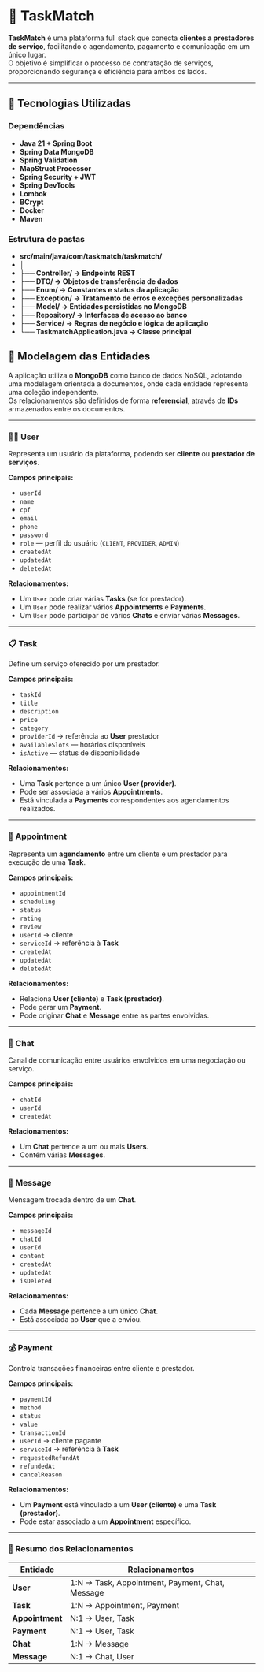 # 🧩 TaskMatch

**TaskMatch** é uma plataforma full stack que conecta **clientes a prestadores de serviço**, facilitando o agendamento, pagamento e comunicação em um único lugar.  
O objetivo é simplificar o processo de contratação de serviços, proporcionando segurança e eficiência para ambos os lados.

---

## 🚀 Tecnologias Utilizadas

### Dependências
- **Java 21 + Spring Boot**
- **Spring Data MongoDB**
- **Spring Validation**
- **MapStruct Processor**
- **Spring Security + JWT**
- **Spring DevTools**
- **Lombok**
- **BCrypt** 
- **Docker** 
- **Maven** 

### Estrutura de pastas
- **src/main/java/com/taskmatch/taskmatch/**
- │
- **├── Controller/ → Endpoints REST**
- **├── DTO/ → Objetos de transferência de dados**
- **├── Enum/ → Constantes e status da aplicação**
- **├── Exception/ → Tratamento de erros e exceções personalizadas**
- **├── Model/ → Entidades persistidas no MongoDB**
- **├── Repository/ → Interfaces de acesso ao banco**
- **├── Service/ → Regras de negócio e lógica de aplicação**
- **└── TaskmatchApplication.java → Classe principal**

## 🧩 Modelagem das Entidades

A aplicação utiliza o **MongoDB** como banco de dados NoSQL, adotando uma modelagem orientada a documentos, onde cada entidade representa uma coleção independente.  
Os relacionamentos são definidos de forma **referencial**, através de **IDs** armazenados entre os documentos.

---

### 🧑‍💼 User
Representa um usuário da plataforma, podendo ser **cliente** ou **prestador de serviços**.

**Campos principais:**
- `userId`
- `name`
- `cpf`
- `email`
- `phone`
- `password`  
- `role` — perfil do usuário (`CLIENT`, `PROVIDER`, `ADMIN`)  
- `createdAt`
- `updatedAt`
- `deletedAt` 

**Relacionamentos:**
- Um `User` pode criar várias **Tasks** (se for prestador).  
- Um `User` pode realizar vários **Appointments** e **Payments**.  
- Um `User` pode participar de vários **Chats** e enviar várias **Messages**.

---

### 📋 Task
Define um serviço oferecido por um prestador.

**Campos principais:**
- `taskId`
- `title`
- `description`
- `price`
- `category`  
- `providerId` → referência ao **User** prestador  
- `availableSlots` — horários disponíveis  
- `isActive` — status de disponibilidade  

**Relacionamentos:**
- Uma **Task** pertence a um único **User (provider)**.  
- Pode ser associada a vários **Appointments**.  
- Está vinculada a **Payments** correspondentes aos agendamentos realizados.

---

### 📅 Appointment
Representa um **agendamento** entre um cliente e um prestador para execução de uma **Task**.

**Campos principais:**
- `appointmentId`
- `scheduling`
- `status`
- `rating`
- `review`  
- `userId` → cliente  
- `serviceId` → referência à **Task**  
- `createdAt`
- `updatedAt`
- `deletedAt`  

**Relacionamentos:**
- Relaciona **User (cliente)** e **Task (prestador)**.  
- Pode gerar um **Payment**.  
- Pode originar **Chat** e **Message** entre as partes envolvidas.

---

### 💬 Chat
Canal de comunicação entre usuários envolvidos em uma negociação ou serviço.

**Campos principais:**
- `chatId`
- `userId`
- `createdAt`

**Relacionamentos:**
- Um **Chat** pertence a um ou mais **Users**.  
- Contém várias **Messages**.

---

### 📨 Message
Mensagem trocada dentro de um **Chat**.

**Campos principais:**
- `messageId`
- `chatId`
- `userId`
- `content`
- `createdAt`
- `updatedAt`
- `isDeleted`

**Relacionamentos:**
- Cada **Message** pertence a um único **Chat**.  
- Está associada ao **User** que a enviou.

---

### 💰 Payment
Controla transações financeiras entre cliente e prestador.

**Campos principais:**
- `paymentId`
- `method`
- `status`
- `value`
- `transactionId`  
- `userId` → cliente pagante  
- `serviceId` → referência à **Task**  
- `requestedRefundAt`
- `refundedAt`
- `cancelReason`  

**Relacionamentos:**
- Um **Payment** está vinculado a um **User (cliente)** e uma **Task (prestador)**.  
- Pode estar associado a um **Appointment** específico.

---

### 🔗 Resumo dos Relacionamentos

| Entidade | Relacionamentos |
|-----------|----------------|
| **User** | 1:N → Task, Appointment, Payment, Chat, Message |
| **Task** | 1:N → Appointment, Payment |
| **Appointment** | N:1 → User, Task |
| **Payment** | N:1 → User, Task |
| **Chat** | 1:N → Message |
| **Message** | N:1 → Chat, User |

